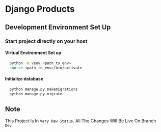 # Django Products

## Development Environment Set Up
### Start project directly on your host
#### Virtual Environment Set up
```bash
  python -m venv <path_to_env>
  source <path_to_env>/bin/activate
```

#### Initialize database

```bash
  python manage.py makemigrations
  python manage.py migrate
```

## Note

This Project Is In `Very Raw Status`.
All The Changes Will Be Live On Branch `Dev`
